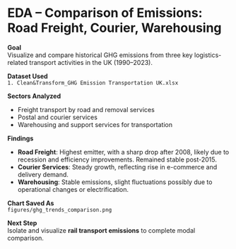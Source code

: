 # EDA – Comparison of Emissions: Road Freight, Courier, Warehousing

**Goal**  
Visualize and compare historical GHG emissions from three key logistics-related transport activities in the UK (1990–2023).

**Dataset Used**  
`1. Clean&Transform_GHG Emission Transportation UK.xlsx`

**Sectors Analyzed**  
- Freight transport by road and removal services  
- Postal and courier services  
- Warehousing and support services for transportation

**Findings**  
- **Road Freight**: Highest emitter, with a sharp drop after 2008, likely due to recession and efficiency improvements. Remained stable post-2015.
- **Courier Services**: Steady growth, reflecting rise in e-commerce and delivery demand.
- **Warehousing**: Stable emissions, slight fluctuations possibly due to operational changes or electrification.

**Chart Saved As**  
`figures/ghg_trends_comparison.png`

**Next Step**  
Isolate and visualize **rail transport emissions** to complete modal comparison.
